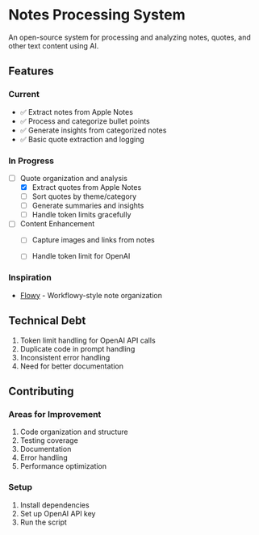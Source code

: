 # Notes Processing System

An open-source system for processing and analyzing notes, quotes, and other text content using AI.

## Features

### Current
- ✅ Extract notes from Apple Notes
- ✅ Process and categorize bullet points
- ✅ Generate insights from categorized notes
- ✅ Basic quote extraction and logging

### In Progress
- [ ] Quote organization and analysis
  - [x] Extract quotes from Apple Notes
  - [ ] Sort quotes by theme/category
  - [ ] Generate summaries and insights
  - [ ] Handle token limits gracefully
  
- [ ] Content Enhancement
  - [ ] Capture images and links from notes
  - [ ] Handle token limit for OpenAI


### Inspiration
- [Flowy](https://github.com/suyash/flowy) - Workflowy-style note organization

## Technical Debt
1. Token limit handling for OpenAI API calls
2. Duplicate code in prompt handling
3. Inconsistent error handling
4. Need for better documentation

## Contributing

### Areas for Improvement
1. Code organization and structure
2. Testing coverage
3. Documentation
4. Error handling
5. Performance optimization

### Setup
1. Install dependencies
2. Set up OpenAI API key
3. Run the script
    